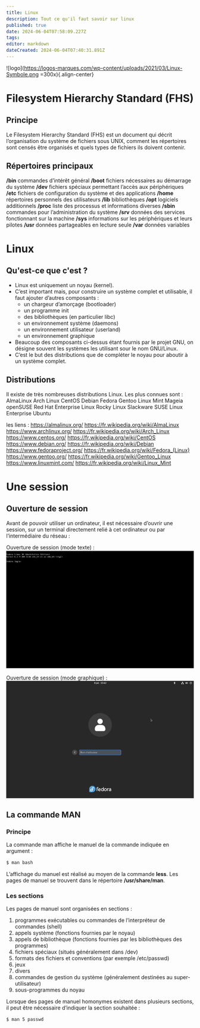 ```yaml
---
title: Linux
description: Tout ce qu'il faut savoir sur linux
published: true
date: 2024-06-04T07:58:09.227Z
tags: 
editor: markdown
dateCreated: 2024-06-04T07:40:31.891Z
---
```


![logo](https://logos-marques.com/wp-content/uploads/2021/03/Linux-Symbole.png =300x){.align-center}

# Filesystem Hierarchy Standard (FHS)
## Principe

Le Filesystem Hierarchy Standard (FHS) est un document qui décrit l’organisation
du système de fichiers sous UNIX, comment les répertoires sont censés être
organisés et quels types de fichiers ils doivent contenir.

## Répertoires principaux
**/bin** commandes d’intérêt général
**/boot** fichiers nécessaires au démarrage du système
**/dev** fichiers spéciaux permettant l’accès aux périphériques
**/etc** fichiers de configuration du système et des applications
**/home** répertoires personnels des utilisateurs
**/lib** bibliothèques
**/opt** logiciels additionnels
**/proc** liste des processus et informations diverses
**/sbin** commandes pour l’administration du système
**/srv** données des services fonctionnant sur la machine
**/sys** informations sur les périphériques et leurs pilotes
**/usr** données partageables en lecture seule
**/var** données variables

# Linux
## Qu'est-ce que c'est ?
- Linux est uniquement un noyau (kernel).
- C’est important mais, pour construire un système complet et utilisable, il faut
ajouter d’autres composants :
	- un chargeur d’amorçage (bootloader)
	- un programme init
	- des bibliothèques (en particulier libc)
	- un environnement système (daemons)
	- un environnement utilisateur (userland)
	- un environnement graphique
- Beaucoup des composants ci-dessus étant fournis par le projet GNU, on désigne
souvent les systèmes les utilisant sour le nom GNU/Linux.
- C’est le but des distributions que de compléter le noyau pour aboutir à un
système complet.

## Distributions
Il existe de très nombreuses distributions Linux. Les plus connues sont :
AlmaLinux
Arch Linux
CentOS
Debian
Fedora
Gentoo
Linux Mint
Mageia
openSUSE
Red Hat Enterprise Linux
Rocky Linux
Slackware
SUSE Linux Enterprise
Ubuntu

les liens : 
https://almalinux.org/
https://fr.wikipedia.org/wiki/AlmaLinux
https://www.archlinux.org/
https://fr.wikipedia.org/wiki/Arch_Linux
https://www.centos.org/
https://fr.wikipedia.org/wiki/CentOS
https://www.debian.org/
https://fr.wikipedia.org/wiki/Debian
https://www.fedoraproject.org/
https://fr.wikipedia.org/wiki/Fedora_(Linux)
https://www.gentoo.org/
https://fr.wikipedia.org/wiki/Gentoo_Linux
https://www.linuxmint.com/
https://fr.wikipedia.org/wiki/Linux_Mint

# Une session
## Ouverture de session
Avant de pouvoir utiliser un ordinateur, il est nécessaire d’ouvrir une session, sur
un terminal directement relié à cet ordinateur ou par l’intermédiaire du réseau :

Ouverture de session (mode texte) :
![login-term.png](/images/linux/login-term.png)

Ouverture de session (mode graphique) : 
![login-graph.png](/images/linux/login-graph.png)


## La commande MAN
### Principe 

La commande man affiche le manuel de la commande indiquée en argument :
```bash
$ man bash
```
L’affichage du manuel est réalisé au moyen de la commande **less**.
Les pages de manuel se trouvent dans le répertoire **/usr/share/man**.

### Les sections
Les pages de manuel sont organisées en sections :
1. programmes exécutables ou commandes de l’interpréteur de commandes (shell)
2. appels système (fonctions fournies par le noyau)
3. appels de bibliothèque (fonctions fournies par les bibliothèques des programmes)
4. fichiers spéciaux (situés généralement dans /dev)
5. formats des fichiers et conventions (par exemple /etc/passwd)
6. jeux
7. divers
8. commandes de gestion du système (généralement destinées au super-utilisateur)
9. sous-programmes du noyau

Lorsque des pages de manuel homonymes existent dans plusieurs sections, il
peut être nécessaire d’indiquer la section souhaitée :
```bash
$ man 5 passwd
```






















